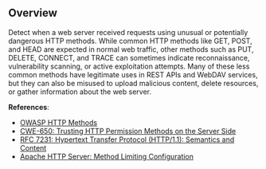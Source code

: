 ## Overview

Detect when a web server received requests using unusual or potentially dangerous HTTP methods. While common HTTP methods like GET, POST, and HEAD are expected in normal web traffic, other methods such as PUT, DELETE, CONNECT, and TRACE can sometimes indicate reconnaissance, vulnerability scanning, or active exploitation attempts. Many of these less common methods have legitimate uses in REST APIs and WebDAV services, but they can also be misused to upload malicious content, delete resources, or gather information about the web server.

**References**:
- [OWASP HTTP Methods](https://owasp.org/www-project-web-security-testing-guide/latest/4-Web_Application_Security_Testing/02-Configuration_and_Deployment_Management_Testing/06-Test_HTTP_Methods)
- [CWE-650: Trusting HTTP Permission Methods on the Server Side](https://cwe.mitre.org/data/definitions/650.html)
- [RFC 7231: Hypertext Transfer Protocol (HTTP/1.1): Semantics and Content](https://tools.ietf.org/html/rfc7231)
- [Apache HTTP Server: Method Limiting Configuration](https://httpd.apache.org/docs/2.4/mod/mod_allowmethods.html) 